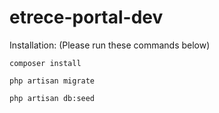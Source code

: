 # etrece-portal-dev
 
Installation: (Please run these commands below)

`composer install`


`php artisan migrate`


`php artisan db:seed`


